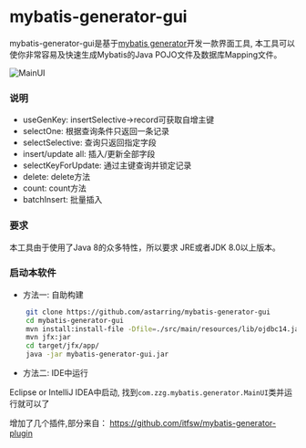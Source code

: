 mybatis-generator-gui
==============

mybatis-generator-gui是基于[mybatis generator](http://www.mybatis.org/generator/index.html)开发一款界面工具, 本工具可以使你非常容易及快速生成Mybatis的Java POJO文件及数据库Mapping文件。

![MainUI](https://thumbnail0.baidupcs.com/thumbnail/34ff65ac4c34abaca1b5dd0e6491fa2e?fid=3859937792-250528-416692164134717&time=1514480400&rt=sh&sign=FDTAER-DCb740ccc5511e5e8fedcff06b081203-ve%2Fu%2B0vor2ZDlOrYbd9xBqNEpp4%3D&expires=8h&chkv=0&chkbd=0&chkpc=&dp-logid=8397631741973068263&dp-callid=0&size=c710_u400&quality=100&vuk=-&ft=video)

### 说明
* useGenKey: insertSelective->record可获取自增主键
* selectOne: 根据查询条件只返回一条记录
* selectSelective: 查询只返回指定字段
* insert/update all: 插入/更新全部字段
* selectKeyForUpdate: 通过主键查询并锁定记录
* delete: delete方法
* count: count方法
* batchInsert: 批量插入

### 要求
本工具由于使用了Java 8的众多特性，所以要求 JRE或者JDK 8.0以上版本。

### 启动本软件

* 方法一: 自助构建

```bash
    git clone https://github.com/astarring/mybatis-generator-gui
    cd mybatis-generator-gui
    mvn install:install-file -Dfile=./src/main/resources/lib/ojdbc14.jar -DgroupId=com.oracle -DartifactId=ojdbc14 -Dversion=10.2.0.3.0 -Dpackaging=jar -DgeneratePom=true
    mvn jfx:jar
    cd target/jfx/app/
    java -jar mybatis-generator-gui.jar
```
    
* 方法二: IDE中运行

Eclipse or IntelliJ IDEA中启动, 找到```com.zzg.mybatis.generator.MainUI```类并运行就可以了

    
增加了几个插件,部分来自：
https://github.com/itfsw/mybatis-generator-plugin
